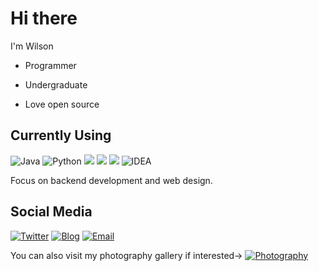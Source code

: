 # Hi there

I'm Wilson

- Programmer

- Undergraduate

- Love open source
  

## Currently Using

![Java](https://img.shields.io/badge/-Java-e06a00?style=flat-square&logo=Java&labelColor=orange&logoColor=FFF) ![Python](https://img.shields.io/badge/-Python-2d5f96?style=flat-square&logo=Python&labelColor=3776AB&logoColor=FFF) ![](https://img.shields.io/badge/-HTML5-e34f26?style=flat-square&logo=HTML5&logoColor=fff) ![](https://img.shields.io/badge/-CSS3-1572b6?style=flat-square&logo=CSS3&labelColor=1572b6) ![](https://img.shields.io/badge/-JavaScript-e5cd0c?style=flat-square&logo=JavaScript&labelColor=f7df1e&logoColor=000) ![IDEA](https://img.shields.io/badge/-IDEA-000?style=flat-square&logo=intellij-idea&logoColor=FFF)

Focus on backend development and web design.



## Social Media

[![Twitter](https://img.shields.io/badge/-@WilsongibbsZ-1ca0f1?style=flat-square&labelColor=1ca0f1&logo=twitter&logoColor=white)](https://twitter.com/WilsongibbsZ) [![Blog](https://img.shields.io/badge/-https://wilsongibbs.com-grey?style=flat-square&logo=Hexo&logoColor=fff)](https://www.wilsongibbs.com) [![Email](https://img.shields.io/badge/-wilsongibbs.com@gmail.com-d14836?style=flat-square&logo=gmail&logoColor=white&labelColor=c14438)](mailto:wilsongibbs.com_at_google.com)

You can also visit my photography gallery if interested-> [![Photography](https://img.shields.io/badge/-https://nsrain.com-0e83cd?style=flat-square&logo=WordPress&logoColor=fff)](https://www.wilsongibbs.com)
